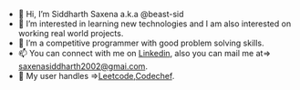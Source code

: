 - 👋 Hi, I’m Siddharth Saxena a.k.a @beast-sid
- 👀 I’m interested in learning new technologies and I am also interested on working real world projects.
- 🌱 I’m a competitive programmer with good problem solving skills.
- 📫 You can connect with me on [Linkedin](https://www.linkedin.com/in/siddharth-saxena-2295281b0), also you can mail me at=> saxenasiddharth2002@gmai.com.
- 🔗 My user handles =>[Leetcode](https://leetcode.com/beast_sid/),[Codechef](https://www.codechef.com/).
<!---
beast-sid/beast-sid is a ✨ special ✨ repository because its `README.md` (this file) appears on your GitHub profile.
You can click the Preview link to take a look at your changes.
--->
